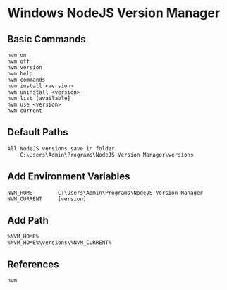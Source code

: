 # Windows NodeJS Version Manager

## Basic Commands

    nvm on
    nvm off
    nvm version
    nvm help
    nvm commands
    nvm install <version>
    nvm uninstall <version>
    nvm list [available]
    nvm use <version>
    nvm current

## Default Paths

    All NodeJS versions save in folder
    	C:\Users\Admin\Programs\NodeJS Version Manager\versions

## Add Environment Variables

    NVM_HOME		C:\Users\Admin\Programs\NodeJS Version Manager
    NVM_CURRENT		[version]

## Add Path

    %NVM_HOME%
    %NVM_HOME%\versions\%NVM_CURRENT%

## References

    nvm
